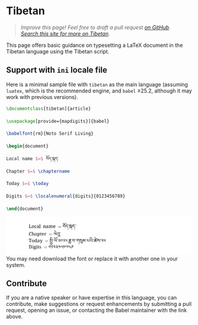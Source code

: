 # Tibetan

<blockquote>
  <p><em>Improve this page! Feel free to draft a pull request <a href="https://github.com/latex3/babel/tree/docs/docs">on GitHub</a>.<br>
  <a href="https://www.google.com/search?q=site%3Alatex3.github.io%2Fbabel+Tibetan">Search this site for more on Tibetan</a>.</em></p>
</blockquote>

This page offers basic guidance on typesetting a LaTeX document in the
Tibetan language using the Tibetan script.

## Support with `ini` locale file

Here is a minimal sample file with `tibetan` as the main language
(assuming `luatex`, which is the recommended engine, and `babel` ≥25.2,
although it may work with previous versions).

```tex
\documentclass[tibetan]{article}

\usepackage[provide={mapdigits}]{babel}

\babelfont{rm}{Noto Serif Living}

\begin{document}

Local name $=$ བོད་སྐད་

Chapter $=$ \chaptername

Today $=$ \today

Digits $=$ \localenumeral{digits}{0123456789}

\end{document}
```

![](../media/locale-tibetan.png)
You may need download the font or replace it with another one in your
system.

## Contribute

If you are a native speaker or have expertise in this language, you can
contribute, make suggestions or request enhancements by submitting a
pull request, opening an issue, or contacting the Babel maintainer with
the link above.